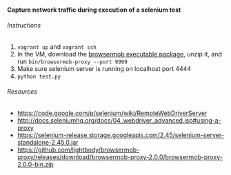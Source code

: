 #### Capture network traffic during execution of a selenium test

###### Instructions

1. `vagrant up` and `vagrant ssh`
2. In the VM, download the [browsermob executable package](https://github.com/lightbody/browsermob-proxy/releases/download/browsermob-proxy-2.0.0/browsermob-proxy-2.0.0-bin.zip), unzip it, and run `bin/browsermob-proxy --port 9999`
3. Make sure selenium server is running on localhost port 4444
4. `python test.py`


###### Resources
- https://code.google.com/p/selenium/wiki/RemoteWebDriverServer
- http://docs.seleniumhq.org/docs/04_webdriver_advanced.jsp#using-a-proxy
- https://selenium-release.storage.googleapis.com/2.45/selenium-server-standalone-2.45.0.jar
- https://github.com/lightbody/browsermob-proxy/releases/download/browsermob-proxy-2.0.0/browsermob-proxy-2.0.0-bin.zip
